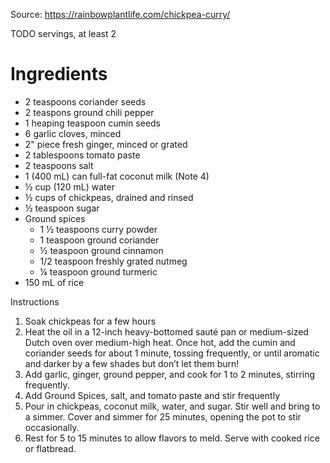 Source: https://rainbowplantlife.com/chickpea-curry/

TODO servings, at least 2

# Ingredients
- 2 teaspoons coriander seeds
- 2 teaspons ground chili pepper
- 1 heaping teaspoon cumin seeds 
- 6 garlic cloves, minced
- 2" piece fresh ginger, minced or grated
- 2 tablespoons tomato paste
- 2 teaspoons salt 
- 1 (400 mL) can full-fat coconut milk (Note 4)
- ½ cup (120 mL) water 
- ½ cups of chickpeas, drained and rinsed
- ½ teaspoon sugar
- Ground spices
  - 1 ½ teaspoons curry powder
  - 1 teaspoon ground coriander
  - ½ teaspoon ground cinnamon
  - 1/2 teaspoon freshly grated nutmeg
  - ¼ teaspoon ground turmeric
- 150 mL of rice

Instructions

1. Soak chickpeas for a few hours
2. Heat the oil in a 12-inch heavy-bottomed sauté pan or medium-sized Dutch oven over medium-high heat. Once hot, add the cumin and coriander seeds for about 1 minute, tossing frequently, or until aromatic and darker by a few shades but don’t let them burn!
3. Add garlic, ginger, ground pepper, and cook for 1 to 2 minutes, stirring frequently.
4. Add Ground Spices, salt, and tomato paste and stir frequently 
5. Pour in chickpeas, coconut milk, water, and sugar. Stir well and bring to a simmer. Cover and simmer for 25 minutes, opening the pot to stir occasionally.
6. Rest for 5 to 15 minutes to allow flavors to meld. Serve with cooked rice or flatbread. 
